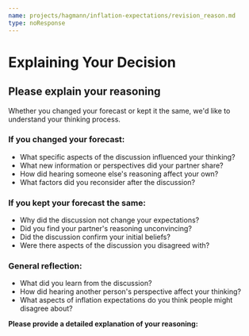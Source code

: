 ```yaml
---
name: projects/hagmann/inflation-expectations/revision_reason.md
type: noResponse
---
```

# Explaining Your Decision

## Please explain your reasoning

Whether you changed your forecast or kept it the same, we'd like to understand your thinking process.

### If you changed your forecast:
- What specific aspects of the discussion influenced your thinking?
- What new information or perspectives did your partner share?
- How did hearing someone else's reasoning affect your own?
- What factors did you reconsider after the discussion?

### If you kept your forecast the same:
- Why did the discussion not change your expectations?
- Did you find your partner's reasoning unconvincing?
- Did the discussion confirm your initial beliefs?
- Were there aspects of the discussion you disagreed with?

### General reflection:
- What did you learn from the discussion?
- How did hearing another person's perspective affect your thinking?
- What aspects of inflation expectations do you think people might disagree about?

**Please provide a detailed explanation of your reasoning:** 